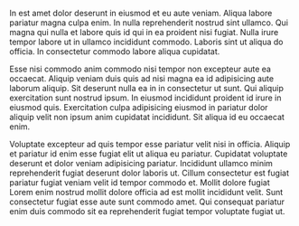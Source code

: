In est amet dolor deserunt in eiusmod et eu aute veniam. Aliqua labore pariatur magna culpa enim. In nulla reprehenderit nostrud sint ullamco. Qui magna qui nulla et labore quis id qui in ea proident nisi fugiat. Nulla irure tempor labore ut in ullamco incididunt commodo. Laboris sint ut aliqua do officia. In consectetur commodo labore aliqua cupidatat.

Esse nisi commodo anim commodo nisi tempor non excepteur aute ea occaecat. Aliquip veniam duis quis ad nisi magna ea id adipisicing aute laborum aliquip. Sit deserunt nulla ea in in consectetur ut sunt. Qui aliquip exercitation sunt nostrud ipsum. In eiusmod incididunt proident id irure in eiusmod quis. Exercitation culpa adipisicing eiusmod in pariatur dolor aliquip velit non ipsum anim cupidatat incididunt. Sit aliqua id eu occaecat enim.

Voluptate excepteur ad quis tempor esse pariatur velit nisi in officia. Aliquip et pariatur id enim esse fugiat elit ut aliqua eu pariatur. Cupidatat voluptate deserunt et dolor veniam adipisicing pariatur. Incididunt ullamco minim reprehenderit fugiat deserunt dolor laboris ut. Cillum consectetur est fugiat pariatur fugiat veniam velit id tempor commodo et. Mollit dolore fugiat Lorem enim nostrud mollit dolore officia ad est mollit incididunt velit. Sunt consectetur fugiat esse aute sunt commodo amet. Qui consequat pariatur enim duis commodo sit ea reprehenderit fugiat tempor voluptate fugiat ut.
